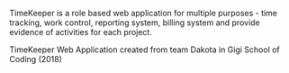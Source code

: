 TimeKeeper is a role based web application for multiple purposes - time tracking, work control, reporting system, billing system and provide evidence of activities for each project.


TimeKeeper Web Application created from team Dakota in Gigi School of Coding (2018)